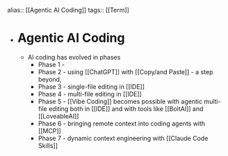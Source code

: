 alias:: [[Agentic AI Coding]]
tags:: [[Term]]

- # Agentic AI Coding
	- AI coding has evolved in phases
		- Phase 1 -
		- Phase 2 - using [[ChatGPT]] with [[Copy/and Paste]] - a step beyond,
		- Phase 3 - single-file editing in [[IDE]]
		- Phase 4 - multi-file editing in [[IDE]]
		- Phase 5 - [[Vibe Coding]] becomes possible with agentic multi-file editing both in [[IDE]] and with tools like [[BoltAI]] and [[LoveableAI]]
		- Phase 6 - bringing remote context into coding agents with [[MCP]]
		- Phase 7 - dynamic context engineering with [[Claude Code Skills]]